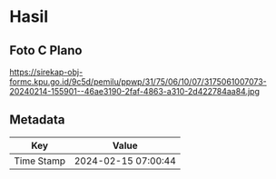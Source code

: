 # Hasil

## Foto C Plano

https://sirekap-obj-formc.kpu.go.id/9c5d/pemilu/ppwp/31/75/06/10/07/3175061007073-20240214-155901--46ae3190-2faf-4863-a310-2d422784aa84.jpg


## Metadata

| Key        | Value               |
| ---------- | ------------------- |
| Time Stamp | 2024-02-15 07:00:44 |



